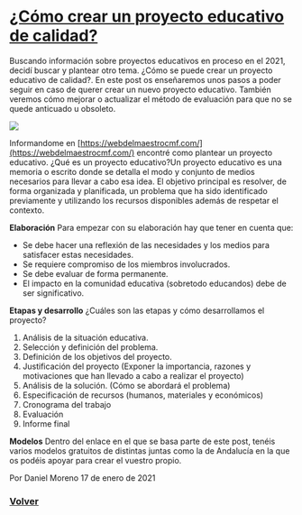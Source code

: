 # [¿Cómo crear un proyecto educativo de calidad?](https://javier-dlap.github.io/EducacionDeCalidad/pages/Crear_proyecto)

Buscando información sobre proyectos educativos en proceso en el 2021, decidí buscar y plantear otro tema. ¿Cómo se puede crear un proyecto educativo de calidad?.
En este post os enseñaremos unos pasos a poder seguir en caso de querer crear un nuevo proyecto educativo. También veremos cómo mejorar o actualizar el método de  evaluación para que no se quede anticuado u obsoleto.

![](https://javier-dlap.github.io/EducacionDeCalidad/images/Proyecto_educativo.png)

Informandome en [https://webdelmaestrocmf.com/](https://webdelmaestrocmf.com/) encontré como plantear un proyecto educativo. ¿Qué es un proyecto educativo?Un proyecto educativo es una memoria o escrito donde se detalla el modo y conjunto de medios necesarios para llevar a cabo esa idea. El objetivo principal es resolver, de forma organizada y planificada, un problema que ha sido identificado previamente y utilizando los recursos disponibles además de respetar el contexto.

**Elaboración**
Para empezar con su elaboración hay que tener en cuenta que:
* Se debe hacer una reflexión de las necesidades y los medios para satisfacer estas necesidades.
* Se requiere compromiso de los miembros involucrados.
* Se debe evaluar de forma permanente.
* El impacto en la comunidad educativa (sobretodo educandos) debe de ser significativo.

**Etapas y desarrollo**
¿Cuáles son las etapas y cómo desarrollamos el proyecto?
1. Análisis de la situación educativa.
2. Selección y definición del problema.
3. Definición de los objetivos del proyecto.
4. Justificación del proyecto (Exponer la importancia, razones y motivaciones que han llevado a cabo a realizar el proyecto)
5. Análisis de la solución. (Cómo se abordará el problema)
6. Especificación de recursos (humanos, materiales y económicos)
7. Cronograma del trabajo
8. Evaluación
9. Informe final

**Modelos**
Dentro del enlace en el que se basa parte de este post, tenéis varios modelos gratuitos de distintas juntas como la de Andalucía en la que os podéis apoyar para crear el vuestro propio.


Por Daniel Moreno 17 de enero de 2021

### [Volver](https://javier-dlap.github.io/EducacionDeCalidad/) 